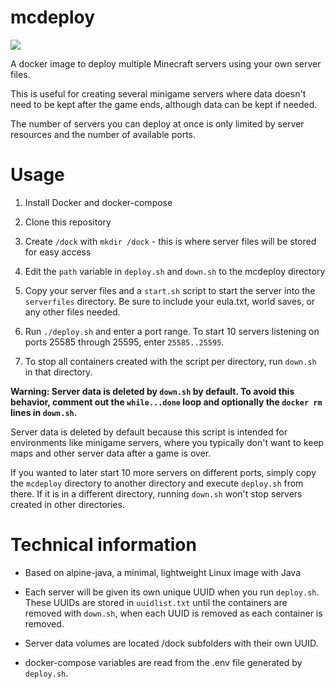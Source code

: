 # mcdeploy

[![](https://images.microbadger.com/badges/image/ajthemacboy/mcdeploy.svg)](https://microbadger.com/images/ajthemacboy/mcdeploy "Get your own image badge on microbadger.com")

A docker image to deploy multiple Minecraft servers using your own server files.

This is useful for creating several minigame servers where data doesn't need to be kept after the game ends, although data can be kept if needed.

The number of servers you can deploy at once is only limited by server resources and the number of available ports.

# Usage

1. Install Docker and docker-compose

2. Clone this repository

3. Create `/dock` with `mkdir /dock` - this is where server files will be stored for easy access

4. Edit the `path` variable in `deploy.sh` and `down.sh` to the mcdeploy directory

5. Copy your server files and a `start.sh` script to start the server into the `serverfiles` directory. Be sure to include your eula.txt, world saves, or any other files needed.

6. Run `./deploy.sh` and enter a port range. To start 10 servers listening on ports 25585 through 25595, enter `25585..25595`. 

7. To stop all containers created with the script per directory, run `down.sh` in that directory.

**Warning: Server data is deleted by `down.sh` by default. To avoid this behavior, comment out the `while...done` loop and optionally the `docker rm` lines in `down.sh`.**

Server data is deleted by default because this script is intended for environments like minigame servers, where you typically don't want to keep maps and other server data after a game is over.

If you wanted to later start 10 more servers on different ports, simply copy the `mcdeploy` directory to another directory and execute `deploy.sh` from there. If it is in a different directory, running `down.sh` won't stop servers created in other directories.


# Technical information

- Based on alpine-java, a minimal, lightweight Linux image with Java

- Each server will be given its own unique UUID when you run `deploy.sh`. These UUIDs are stored in `uuidlist.txt` until the containers are removed with `down.sh`, when each UUID is removed as each container is removed.

- Server data volumes are located /dock subfolders with their own UUID.

- docker-compose variables are read from the .env file generated by `deploy.sh`.
